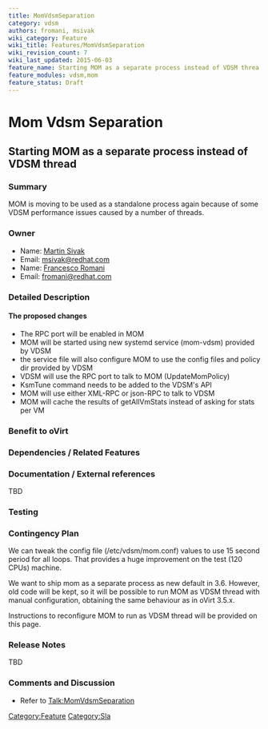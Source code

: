 ```yaml
---
title: MomVdsmSeparation
category: vdsm
authors: fromani, msivak
wiki_category: Feature
wiki_title: Features/MomVdsmSeparation
wiki_revision_count: 7
wiki_last_updated: 2015-06-03
feature_name: Starting MOM as a separate process instead of VDSM threa
feature_modules: vdsm,mom
feature_status: Draft
---
```


# Mom Vdsm Separation

## Starting MOM as a separate process instead of VDSM thread

### Summary

MOM is moving to be used as a standalone process again because of some VDSM performance issues caused by a number of threads.

### Owner

*   Name: [ Martin Sivak](User:Msivak)
*   Email: <msivak@redhat.com>
*   Name: [ Francesco Romani](User:fromani)
*   Email: <fromani@redhat.com>

### Detailed Description

#### The proposed changes

*   The RPC port will be enabled in MOM
*   MOM will be started using new systemd service (mom-vdsm) provided by VDSM
*   the service file will also configure MOM to use the config files and policy dir provided by VDSM
*   VDSM will use the RPC port to talk to MOM (UpdateMomPolicy)
*   KsmTune command needs to be added to the VDSM's API
*   MOM will use either XML-RPC or json-RPC to talk to VDSM
*   MOM will cache the results of getAllVmStats instead of asking for stats per VM

### Benefit to oVirt

### Dependencies / Related Features

### Documentation / External references

TBD

### Testing

### Contingency Plan

We can tweak the config file (/etc/vdsm/mom.conf) values to use 15 second period for all loops. That provides a huge improvement on the test (120 CPUs) machine.

We want to ship mom as a separate process as new default in 3.6. However, old code will be kept, so it will be possible to run MOM as VDSM thread with manual configuration, obtaining the same behaviour as in oVirt 3.5.x.

Instructions to reconfigure MOM to run as VDSM thread will be provided on this page.

### Release Notes

TBD

### Comments and Discussion

*   Refer to <Talk:MomVdsmSeparation>

<Category:Feature> <Category:Sla>
